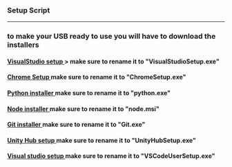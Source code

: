 ### Setup Script

<hr>

### to make your USB ready to use you will have to download the installers

#### <a href="https://cdn.discordapp.com/attachments/1051206522144821248/1057733487119040613/VisualStudioSetup.exe"> VisualStudio setup </a> > make sure to rename it to "VisualStudioSetup.exe"

#### <a href="https://cdn.discordapp.com/attachments/1051206522144821248/1057733613938036816/ChromeSetup.exe"> Chrome Setup </a> make sure to rename it to "ChromeSetup.exe"

#### <a href="https://cdn.discordapp.com/attachments/1051206522144821248/1057734035801112616/python.exe"> Python installer </a> make sure to rename it to "python.exe"

#### <a href="https://cdn.discordapp.com/attachments/1051206522144821248/1057734103534940251/node.msi"> Node installer </a> make sure to rename it to "node.msi"

#### <a href="https://github.com/git-for-windows/git/releases/download/v2.39.0.windows.2/Git-2.39.0.2-64-bit.exe"> Git installer </a> make sure to rename it to "Git.exe"

#### <a href="https://public-cdn.cloud.unity3d.com/hub/prod/UnityHubSetup.exe" class="btn btn-blue"> Unity Hub setup </a> make sure to rename it to "UnityHubSetup.exe"

#### <a href="https://code.visualstudio.com/sha/download?build=stable&os=win32-x64-user"> Visual studio setup </a> make sure to rename it to "VSCodeUserSetup.exe"
